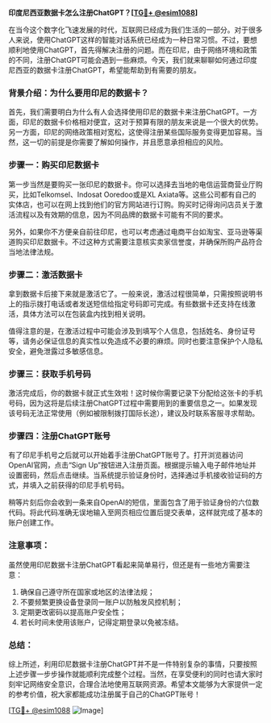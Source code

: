 **印度尼西亚数据卡怎么注册ChatGPT？[[TG💪+ @esim1088](https://t.me/s/esim1088)]**

在当今这个数字化飞速发展的时代，互联网已经成为我们生活的一部分。对于很多人来说，使用ChatGPT这样的智能对话系统已经成为一种日常习惯。不过，要想顺利地使用ChatGPT，首先得解决注册的问题。而在印尼，由于网络环境和政策的不同，注册ChatGPT可能会遇到一些麻烦。今天，我们就来聊聊如何通过印度尼西亚的数据卡注册ChatGPT，希望能帮助到有需要的朋友。

### 背景介绍：为什么要用印尼的数据卡？

首先，我们需要明白为什么有人会选择使用印尼的数据卡来注册ChatGPT。一方面，印尼的数据卡价格相对便宜，这对于预算有限的朋友来说是一个很大的优势。另一方面，印尼的网络政策相对宽松，这使得注册某些国际服务变得更加容易。当然，这一切的前提是你需要了解如何操作，并且愿意承担相应的风险。

### 步骤一：购买印尼数据卡

第一步当然是要购买一张印尼的数据卡。你可以选择去当地的电信运营商营业厅购买，比如Telkomsel、Indosat Ooredoo或是XL Axiata等。这些公司都有自己的实体店，也可以在网上找到他们的官方网站进行订购。购买时记得询问店员关于激活流程以及有效期的信息，因为不同品牌的数据卡可能有不同的要求。

另外，如果你不方便亲自前往印尼，也可以考虑通过电商平台如淘宝、亚马逊等渠道购买印尼数据卡。不过这种方式需要注意核实卖家信誉度，并确保所购产品符合当地法律法规。

### 步骤二：激活数据卡

拿到数据卡后接下来就是激活它了。一般来说，激活过程很简单，只需按照说明书上的指示拨打电话或者发送短信给指定号码即可完成。有些数据卡还支持在线激活，具体方法可以在包装盒内找到相关说明。

值得注意的是，在激活过程中可能会涉及到填写个人信息，包括姓名、身份证号等，请务必保证信息的真实性以免造成不必要的麻烦。同时也要注意保护个人隐私安全，避免泄露过多敏感信息。

### 步骤三：获取手机号码

激活完成后，你的数据卡就正式生效啦！这时候你需要记录下分配给这张卡的手机号码，因为这将是后续注册ChatGPT过程中需要用到的重要信息之一。如果发现该号码无法正常使用（例如被限制拨打国际长途），建议及时联系客服寻求帮助。

### 步骤四：注册ChatGPT账号

有了印尼手机号之后就可以开始着手注册ChatGPT账号了。打开浏览器访问OpenAI官网，点击“Sign Up”按钮进入注册页面。根据提示输入电子邮件地址并设置密码，然后点击继续。当系统提示验证身份时，选择通过手机接收验证码的方式，并填入之前获得的印尼手机号码。

稍等片刻后你会收到一条来自OpenAI的短信，里面包含了用于验证身份的六位数代码。将此代码准确无误地输入至网页相应位置后提交表单，这样就完成了基本的账户创建工作。

### 注意事项：

虽然使用印尼数据卡注册ChatGPT看起来简单易行，但还是有一些地方需要注意：
1. 确保自己遵守所在国家或地区的法律法规；
2. 不要频繁更换设备登录同一账户以防触发风控机制；
3. 定期更改密码以提高账户安全性；
4. 若长时间未使用该账户，记得定期登录以免被冻结。

### 总结：

综上所述，利用印尼数据卡注册ChatGPT并不是一件特别复杂的事情，只要按照上述步骤一步步操作就能顺利完成整个过程。当然，在享受便利的同时也请大家时刻牢记网络安全意识，合理合法地使用互联网资源。希望本文能够为大家提供一定的参考价值，祝大家都能成功注册属于自己的ChatGPT账号！

[[TG💪+ @esim1088](https://t.me/s/esim1088) ![Image](https://i.postimg.cc/4NQfJmqS/Snipaste-2025-05-13-00-14-12.png)]